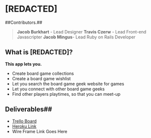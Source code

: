

<h1>[REDACTED]</h1>



##Contributors.##

> **Jacob Burkhart** - Lead Designer
> **Travis Czerw** - Lead Front-end Javascripter
> **Jacob Mingus**- Lead Ruby on Rails Developer





## What is [REDACTED]? ##
**This app lets you.**
 - Create board game collections
 - Create a board game wishlist
 - Let you search the board game geek website for games
 - Let you connect with other board game geeks
 - Find other players playtimes, so that you can meet-up

## Deliverables##
	

 - [Trello Board](https://trello.com/b/yJ2ebWEQ/iron-hackathon)
 - [Heroku Link](https://game-tracker1337.herokuapp.com/)
 - Wire Frame Link Goes Here